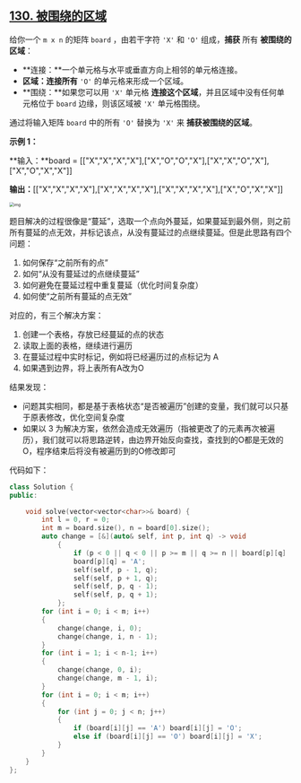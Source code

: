 ## [130. 被围绕的区域](https://leetcode.cn/problems/surrounded-regions/)

给你一个 `m x n` 的矩阵 `board` ，由若干字符 `'X'` 和 `'O'` 组成，**捕获** 所有 **被围绕的区域**：

- **连接：**一个单元格与水平或垂直方向上相邻的单元格连接。
- **区域：连接所有** `'O'` 的单元格来形成一个区域。
- **围绕：**如果您可以用 `'X'` 单元格 **连接这个区域**，并且区域中没有任何单元格位于 `board` 边缘，则该区域被 `'X'` 单元格围绕。

通过将输入矩阵 `board` 中的所有 `'O'` 替换为 `'X'` 来 **捕获被围绕的区域**。

 

**示例 1：**

**输入：**board = [["X","X","X","X"],["X","O","O","X"],["X","X","O","X"],["X","O","X","X"]]

**输出：**[["X","X","X","X"],["X","X","X","X"],["X","X","X","X"],["X","O","X","X"]]



<img src="https://pic.leetcode.cn/1718167191-XNjUTG-image.png" alt="img" style="zoom:50%;" />

题目解决的过程很像是“蔓延”，选取一个点向外蔓延，如果蔓延到最外侧，则之前所有蔓延的点无效，并标记该点，从没有蔓延过的点继续蔓延。但是此思路有四个问题：

1. 如何保存“之前所有的点”
2. 如何“从没有蔓延过的点继续蔓延”
3. 如何避免在蔓延过程中重复蔓延（优化时间复杂度）
4. 如何使“之前所有蔓延的点无效”

对应的，有三个解决方案：

1. 创建一个表格，存放已经蔓延的点的状态
2. 读取上面的表格，继续进行遍历
3. 在蔓延过程中实时标记，例如将已经遍历过的点标记为 A
4. 如果遇到边界，将上表所有A改为O

结果发现：

* 问题其实相同，都是基于表格状态“是否被遍历”创建的变量，我们就可以只基于原表修改，优化空间复杂度
* 如果以 3 为解决方案，依然会造成无效遍历（指被更改了的元素再次被遍历），我们就可以将思路逆转，由边界开始反向查找，查找到的O都是无效的O，程序结束后将没有被遍历到的O修改即可

代码如下：

```c++
class Solution {
public:

    void solve(vector<vector<char>>& board) {
        int l = 0, r = 0;
        int m = board.size(), n = board[0].size();
        auto change = [&](auto& self, int p, int q) -> void
            {
                if (p < 0 || q < 0 || p >= m || q >= n || board[p][q] != 'O') return;
                board[p][q] = 'A';
                self(self, p - 1, q);
                self(self, p + 1, q);
                self(self, p, q - 1);
                self(self, p, q + 1);
            };
        for (int i = 0; i < m; i++)
        {
            change(change, i, 0);
            change(change, i, n - 1);
        }
        for (int i = 1; i < n-1; i++)
        {
            change(change, 0, i);
            change(change, m - 1, i);
        }
        for (int i = 0; i < m; i++)
        {
	        for (int j = 0; j < n; j++)
	        {
                if (board[i][j] == 'A') board[i][j] = 'O';
                else if (board[i][j] == 'O') board[i][j] = 'X';
	        }
        }
    }
};
```

